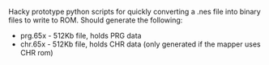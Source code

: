 Hacky prototype python scripts for quickly converting a .nes file into binary files to write to ROM. Should generate the following:

* prg.65x - 512Kb file, holds PRG data
* chr.65x - 512Kb file, holds CHR data (only generated if the mapper uses CHR rom)